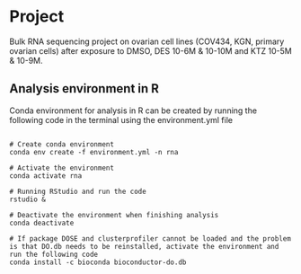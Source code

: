 # Project 

Bulk RNA sequencing project on ovarian cell lines (COV434, KGN, primary ovarian cells) after exposure to DMSO, DES 10-6M & 10-10M and KTZ 10-5M & 10-9M.

## Analysis environment in R

Conda environment for analysis in R can be created by running the following code in the terminal using the environment.yml file

```

# Create conda environment
conda env create -f environment.yml -n rna

# Activate the environment
conda activate rna

# Running RStudio and run the code
rstudio &

# Deactivate the environment when finishing analysis
conda deactivate

# If package DOSE and clusterprofiler cannot be loaded and the problem is that DO.db needs to be reinstalled, activate the environment and run the following code
conda install -c bioconda bioconductor-do.db

```
